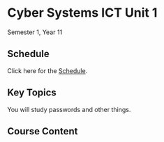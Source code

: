 # Cyber Systems ICT Unit 1

Semester 1, Year 11

## Schedule

Click here for the [Schedule](CyberSystemsUnit1Schedule.md).

## Key Topics

You will study
<tooltip term="passwordTip">passwords</tooltip>
and other things.

## Course Content

